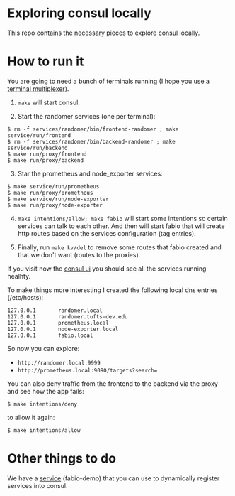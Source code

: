 # Exploring consul locally

This repo contains the necessary pieces to explore [consul](https://www.hashicorp.com/products/consul) locally.

# How to run it

You are going to need a bunch of terminals running (I hope you use a [terminal multiplexer](https://github.com/tmux/tmux)).

1. `make` will start consul.

2. Start the randomer services (one per terminal):
  ```
  $ rm -f services/randomer/bin/frontend-randomer ; make service/run/frontend
  $ rm -f services/randomer/bin/backend-randomer ; make service/run/backend
  $ make run/proxy/frontend
  $ make run/proxy/backend
  ```

3. Star the prometheus and node_exporter services:
  ```
  $ make service/run/prometheus
  $ make run/proxy/prometheus
  $ make service/run/node-exporter
  $ make run/proxy/node-exporter
  ```

4. `make intentions/allow; make fabio` will start some intentions so certain services can talk to each other.
And then will start fabio that will create http routes based on the services configuration (tag entries).

5. Finally, run `make kv/del` to remove some routes that fabio created and that we don't want (routes to the
proxies).

If you visit now the [consul ui](http://localhost:8500) you should see all the services running healhty.

To make things more interesting I created the following local dns entries (/etc/hosts):

```
127.0.0.1       randomer.local
127.0.0.1       randomer.tufts-dev.edu
127.0.0.1       prometheus.local
127.0.0.1       node-exporter.local
127.0.0.1       fabio.local
```

So now you can explore:

- `http://randomer.local:9999`
- `http://prometheus.local:9090/targets?search=`

You can also deny traffic from the frontend to the backend via the proxy and see how the app fails:

`$ make intentions/deny`

to allow it again:

`$ make intentions/allow`

# Other things to do

We have a [service](https://github.com/fabiolb/fabio/blob/master/demo/server/server.go) (fabio-demo) 
that you can use to dynamically register services into consul.
